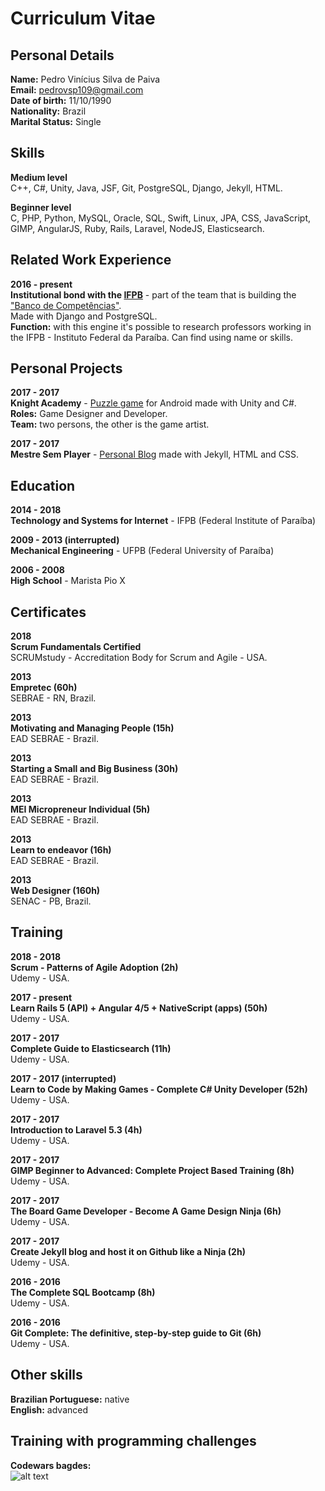 # Curriculum Vitae

## Personal Details

**Name:** Pedro Vinícius Silva de Paiva <br>
**Email:** pedrovsp109@gmail.com  <br>
**Date of birth:** 11/10/1990  <br>
**Nationality:** Brazil  <br>
**Marital Status:** Single  <br>

## Skills

**Medium level** <br>
C++, C#, Unity, Java, JSF, Git, PostgreSQL, Django, Jekyll, HTML.

**Beginner level** <br>
C, PHP, Python, MySQL, Oracle,  SQL, Swift, Linux,  JPA, CSS, JavaScript, GIMP, AngularJS, Ruby, Rails, Laravel, NodeJS, Elasticsearch.

## Related Work Experience

**2016 - present** <br>
**Institutional bond with the <a href="https://www.ifpb.edu.br/">IFPB</a>** - part of the team that is building the <a href="https://suap.ifpb.edu.br/bi/">"Banco de Competências"</a>. <br>
Made with Django and PostgreSQL. <br>
**Function:** with this engine it's possible to research professors working in the IFPB - Instituto Federal da Paraíba. Can find using name or skills.

## Personal Projects

**2017 - 2017** <br>
**Knight Academy** - <a href="https://play.google.com/store/apps/details?id=com.tempolivregames.KnightAcademy&hl=pt_BR">Puzzle game</a> for Android made with Unity and C#. <br>
**Roles:** Game Designer and Developer. <br>
**Team:** two persons, the other is the game artist.

**2017 - 2017** <br>
**Mestre Sem Player** - <a href="http://mestresemplayer.com.br/">Personal Blog</a> made with Jekyll, HTML and CSS.

## Education

**2014 - 2018** <br>
**Technology and Systems for Internet** - IFPB (Federal Institute of Paraíba)  

**2009 - 2013 (interrupted)** <br>
**Mechanical Engineering** - UFPB (Federal University of Paraíba)    

**2006 - 2008** <br>
**High School** - Marista Pio X 

## Certificates

**2018**<br>
**Scrum Fundamentals Certified** <br>
SCRUMstudy - Accreditation Body for Scrum and Agile - USA.

**2013** <br>
**Empretec (60h)** <br>
SEBRAE - RN, Brazil. 

**2013** <br>
**Motivating and Managing People (15h)** <br>
EAD SEBRAE - Brazil.

**2013** <br>
**Starting a Small and Big Business (30h)** <br>
EAD SEBRAE - Brazil.

**2013** <br>
**MEI Micropreneur Individual (5h)** <br>
EAD SEBRAE - Brazil.

**2013** <br>
**Learn to endeavor (16h)** <br>
EAD SEBRAE - Brazil.

**2013** <br>
**Web Designer (160h)** <br>
SENAC - PB, Brazil.

## Training

**2018 - 2018** <br>
**Scrum - Patterns of Agile Adoption (2h)** <br>
Udemy - USA.

**2017 - present** <br>
**Learn Rails 5 (API) + Angular 4/5 + NativeScript (apps) (50h)** <br>
Udemy - USA.

**2017 - 2017** <br>
**Complete Guide to Elasticsearch (11h)** <br>
Udemy - USA.

**2017 - 2017 (interrupted)** <br>
**Learn to Code by Making Games - Complete C# Unity Developer (52h)** <br>
Udemy - USA.

**2017 - 2017** <br>
**Introduction to Laravel 5.3 (4h)** <br>
Udemy - USA.

**2017 - 2017** <br>
**GIMP Beginner to Advanced: Complete Project Based Training (8h)** <br>
Udemy - USA.

**2017 - 2017** <br>
**The Board Game Developer - Become A Game Design Ninja (6h)** <br>
Udemy - USA.

**2017 - 2017** <br>
**Create Jekyll blog and host it on Github like a Ninja (2h)** <br>
Udemy - USA.

**2016 - 2016** <br>
**The Complete SQL Bootcamp (8h)** <br>
Udemy - USA.

**2016 - 2016** <br>
**Git Complete: The definitive, step-by-step guide to Git (6h)** <br> 
Udemy - USA.

## Other skills

**Brazilian Portuguese:** native <br>
**English:** advanced <br>

## Training with programming challenges

**Codewars bagdes:** <br>
![alt text](https://www.codewars.com/users/VSPPedro/badges/large)
